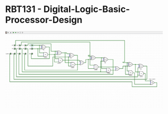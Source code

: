 # RBT131 - Digital-Logic-Basic-Processor-Design

![image](https://github.com/clraifo/RBT131---Digital-Logic-Basic-Processor-Design/blob/main/4%20bit%20binary%20adder%20Logisim.gif)
